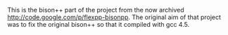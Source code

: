 This is the bison++ part of the project from the now archived 
http://code.google.com/p/flexpp-bisonpp. The original aim of that project was
to fix the original bison++ so that it compiled with gcc 4.5.
